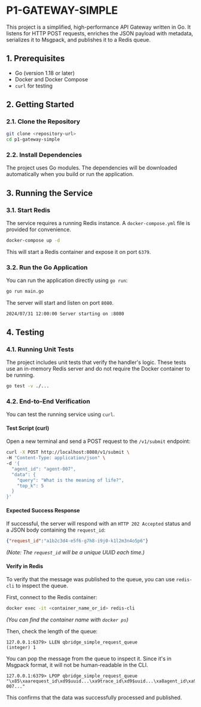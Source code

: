# P1-GATEWAY-SIMPLE

This project is a simplified, high-performance API Gateway written in Go. It listens for HTTP POST requests, enriches the JSON payload with metadata, serializes it to Msgpack, and publishes it to a Redis queue.

## 1. Prerequisites

- Go (version 1.18 or later)
- Docker and Docker Compose
- `curl` for testing

## 2. Getting Started

### 2.1. Clone the Repository

```bash
git clone <repository-url>
cd p1-gateway-simple
```

### 2.2. Install Dependencies

The project uses Go modules. The dependencies will be downloaded automatically when you build or run the application.

## 3. Running the Service

### 3.1. Start Redis

The service requires a running Redis instance. A `docker-compose.yml` file is provided for convenience.

```bash
docker-compose up -d
```

This will start a Redis container and expose it on port `6379`.

### 3.2. Run the Go Application

You can run the application directly using `go run`:

```bash
go run main.go
```

The server will start and listen on port `8080`.

```
2024/07/31 12:00:00 Server starting on :8080
```

## 4. Testing

### 4.1. Running Unit Tests

The project includes unit tests that verify the handler's logic. These tests use an in-memory Redis server and do not require the Docker container to be running.

```bash
go test -v ./...
```

### 4.2. End-to-End Verification

You can test the running service using `curl`.

#### Test Script (curl)

Open a new terminal and send a POST request to the `/v1/submit` endpoint:

```bash
curl -X POST http://localhost:8080/v1/submit \
-H "Content-Type: application/json" \
-d '{
  "agent_id": "agent-007",
  "data": {
    "query": "What is the meaning of life?",
    "top_k": 5
  }
}'
```

#### Expected Success Response

If successful, the server will respond with an `HTTP 202 Accepted` status and a JSON body containing the `request_id`:

```json
{"request_id":"a1b2c3d4-e5f6-g7h8-i9j0-k1l2m3n4o5p6"}
```
*(Note: The `request_id` will be a unique UUID each time.)*

#### Verify in Redis

To verify that the message was published to the queue, you can use `redis-cli` to inspect the queue.

First, connect to the Redis container:
```bash
docker exec -it <container_name_or_id> redis-cli
```
*(You can find the container name with `docker ps`)*

Then, check the length of the queue:
```
127.0.0.1:6379> LLEN qbridge_simple_request_queue
(integer) 1
```

You can pop the message from the queue to inspect it. Since it's in Msgpack format, it will not be human-readable in the CLI.
```
127.0.0.1:6379> LPOP qbridge_simple_request_queue
"\x85\xaarequest_id\xd9$uuid...\xa9trace_id\xd9$uuid...\xa8agent_id\xa9agent-007..."
```

This confirms that the data was successfully processed and published.
